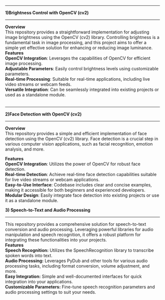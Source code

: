 
<hr>

**1)Brightness Control with OpenCV (cv2)** <hr>
**Overview** <br>
This repository provides a straightforward implementation for adjusting image brightness using the OpenCV (cv2) library. Controlling brightness is a fundamental task in image processing, and this project aims to offer a simple yet effective solution for enhancing or reducing image luminance.
<br>
**Features** <br>
**OpenCV Integration**: Leverages the capabilities of OpenCV for efficient image processing.<br>
**Adjustable Parameters**: Easily control brightness levels using customizable parameters.<br>
**Real-time Processing**: Suitable for real-time applications, including live video streams or webcam feeds.<br>
**Versatile Integration**: Can be seamlessly integrated into existing projects or used as a standalone module.<br>
<br> <hr>
**2)Face Detection with OpenCV (cv2)** <hr>
**Overview** <br>
This repository provides a simple and efficient implementation of face detection using the OpenCV (cv2) library. Face detection is a crucial step in various computer vision applications, such as facial recognition, emotion analysis, and more.

**Features**<br>
**OpenCV Integration**: Utilizes the power of OpenCV for robust face detection. <br>
**Real-time Detection**: Achieve real-time face detection capabilities suitable for live video streams or webcam applications. <br>
**Easy-to-Use Interface**: Codebase includes clear and concise examples, making it accessible for both beginners and experienced developers.<br>
**Modular Design**: Easily integrate face detection into existing projects or use it as a standalone module.<br>

**3) Speech-to-Text and Audio Processing** <hr>
This repository provides a comprehensive solution for speech-to-text conversion and audio processing. Leveraging powerful libraries for audio manipulation and speech recognition, it offers a robust platform for integrating these functionalities into your projects.
<br>
**Features** <br>
**Speech Recognition:** Utilizes the SpeechRecognition library to transcribe spoken words into text.<br>
**Audio Processing:** Leverages PyDub and other tools for various audio processing tasks, including format conversion, volume adjustment, and more.<br>
**Easy Integration:** Simple and well-documented interfaces for quick integration into your applications.<br>
**Customizable Parameters:** Fine-tune speech recognition parameters and audio processing settings to suit your needs.<br>

